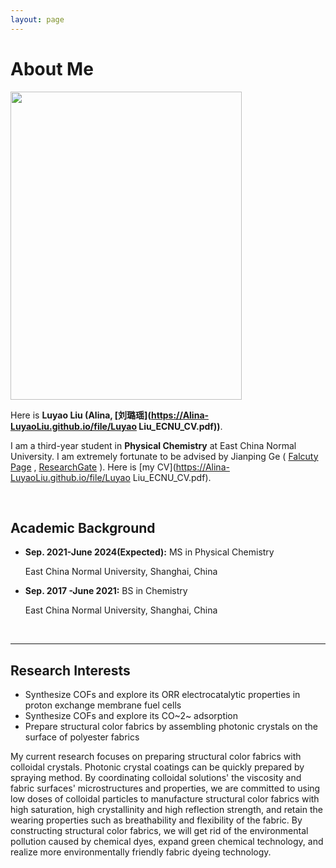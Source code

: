 ```yaml
---
layout: page
---
```


# About Me

<img src="https://Alina-LuyaoLiu.github.io/images/2.jpg" class="floatpic" width="370" height="493">

Here is **Luyao Liu (Alina, [刘璐瑶](https://Alina-LuyaoLiu.github.io/file/Luyao Liu_ECNU_CV.pdf))**.

I am a third-year student in **Physical Chemistry** at East China Normal University. I am extremely fortunate to be advised by Jianping Ge ( [Falcuty Page](https://faculty.ecnu.edu.cn/_s34/gjp2/main.psp) , [ResearchGate](https://www.researchgate.net/lab/Jianping-Ge-Lab-2) ). Here is [my CV](https://Alina-LuyaoLiu.github.io/file/Luyao Liu_ECNU_CV.pdf).

<br>

## Academic Background

- **Sep. 2021-June 2024\(Expected\):** MS in Physical Chemistry

   East China Normal University, Shanghai, China
- **Sep. 2017 -June 2021:** BS in Chemistry

   East China Normal University, Shanghai, China


<br>

---

## Research Interests

- Synthesize COFs and explore its ORR electrocatalytic properties in proton exchange membrane fuel cells
- Synthesize COFs and explore its CO~2~ adsorption
- Prepare structural color fabrics by assembling photonic crystals on the surface of polyester fabrics 

My current research focuses on preparing structural color fabrics with colloidal crystals. Photonic crystal coatings can be quickly prepared by spraying method. By coordinating colloidal solutions' the viscosity and fabric surfaces' microstructures and properties, we are committed to using low doses of colloidal particles to manufacture structural color fabrics with high saturation, high crystallinity and high reflection strength, and retain the wearing properties such as breathability and flexibility of the fabric. By constructing structural color fabrics, we will get rid of the environmental pollution caused by chemical dyes, expand green chemical technology, and realize more environmentally friendly fabric dyeing technology.

<br>


